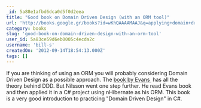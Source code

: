 ```yaml
---
_id: 5a88e1afbd6dca0d5f0d2eea
title: "Good book on Domain Driven Design (with an ORM tool)"
url: 'http://books.google.gr/books?id=wKhQAAAAMAAJ&q=applying+domain+driven+design&dq=applying+domain+driven+design&source=bl&ots=K4z8d7I-pV&sig=ushjpzEfsL2RUgNv6t8sBFu4SoE&hl=en&sa=X&ei=ueRWUPDcGMrB0gWGkIDADg&ved=0CCwQ6AEwAA'
category: books
slug: 'good-book-on-domain-driven-design-with-an-orm-tool'
user_id: 5a83ce59d6eb0005c4ecda2c
username: 'bill-s'
createdOn: '2012-09-14T18:54:13.000Z'
tags: []
---
```


If you are thinking of using an ORM you will probably considering Domain Driven Design as a possible approach. The <a href="http://books.google.gr/books/about/Domain_Driven_Design.html?id=hHBf4YxMnWMC&amp;redir_esc=y">book by Evans </a> has all the theory behind DDD. But Nilsson went one step further. He read Evans book and then applied it in a C# project using nHibernate as his ORM. This book is a very good introduction to practicing "Domain Driven Design" in C#.
